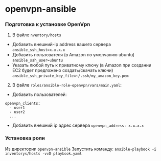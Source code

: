 # openvpn-ansible

### Подготовка к установке OpenVpn 
1. В файле `nventory/hosts`
- Добавить внешний-ip address вашего сервера `ansible_ssh_host=x.x.x.x`
- Добавить пользователя (в Amazon по умолчанию ubuntu) `ansible_ssh_user=ubuntu`
- Указать любой путь к приватному ключу (в Amazon при создании EC2 будет предложено создать/скачать ключи) `ansible_ssh_private_key_file=~/.ssh/my_amazon_key.pem`
2. В файле `roles/ansible-role-openvpn/vars/main.yaml`:
- Добавить пользователей:
```
openvpn_clients:
  - user1
  - user2
  ...
```
- Добавить внешний ip адрес сервера `openvpn_address: x.x.x.x`

### Установка роли
Из директории `openvpn-ansible` Запустить команду: `ansible-playbook -i inventorys/hosts -vvD playbook.yaml`
